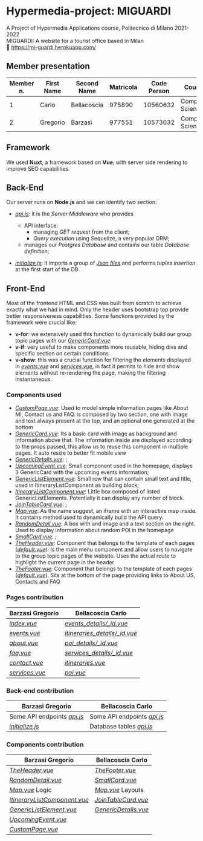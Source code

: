 # Hypermedia-project: MIGUARDI
A Project of Hypermedia Applications course, Politecnico di Milano 2021-2022<br>
MIGUARDI: A website for a tourist office based in Milan<br>
:link: https://mi-guardi.herokuapp.com/

## Member presentation

| Member n. | First Name | Second Name | Matricola | Code Person | Course           | Email address                    |
|-----------|------------|-------------|-----------|-------------|------------------|----------------------------------|
| 1         | Carlo      | Bellacoscia | 975890    | 10560632    | Computer Science | carlo.bellacoscia@mail.polimi.it |
| 2         | Gregorio   | Barzasi     | 977551    | 10573032    | Computer Science | gregorio.barzasi@mail.polimi.it  |

## Framework 

We used **Nuxt**, a framework based on **Vue**, with server side rendering to improve SEO capabilities.

## Back-End
Our server runs on **Node.js** and we can identify two section:
* [*api.js*](server/api.js): it is the *Server Middleware* who provides 
  * API interface:
     * managing *GET request* from the client;
     * *Query execution* using Sequelize, a very popular ORM;
  * manages our *Postgres Database* and contains our table *Database definition*;

* [*initialize.js*](server/initialize.js): it imports a group of [*Json files*](server/json) and performs *tuples insertion* at the first start of the DB.

## Front-End
Most of the frontend HTML and CSS was built from scratch to achieve exactly what we had in mind. Only the header uses bootstrap top provide better responsiveness capabilities.
Some functions provided by the framework were crucial like:
* **v-for**: we extensively used this function to dynamically build our group topic pages with our [*GenericCard.vue*](components/GenericCard.vue)
* **v-if**: very useful to make components more reusable, hiding divs and specific section on certain conditions
* **v-show**: this was a crucial function for filtering the elements displayed in [*events.vue*](pages/events.vue) and [*services.vue*](pages/services.vue), in fact it permits to hide and show elements without re-rendering the page, making the filtering instantaneous.


### Components used
* [*CustomPage.vue*](components/CustomPage.vue): Used to model simple information pages like About MI, Contact us and FAQ. is composed by two section, one with image and text always present at the top, and an optional one generated at the bottom
* [*GenericCard.vue*](components/GenericCard.vue): Its a basic card with image as background and information above that. The information inside are displayed according to the props passed, this allow us to reuse this component in multiple pages. It auto resize to better fit mobile view
* [*GenericDetails.vue*](components/GenericDetails.vue): ;
* [*UpcomingEvent.vue*](components/UpcomingEvent.vue): Small component used in the homepage, displays 3 GenericCard with the upcoming events information;
* [*GenericListElement.vue*](components/GenericListElement.vue): Small row that can contain small text and title, used in ItineraryListComponent as building block;
* [*ItineraryListComponent.vue*](components/ItineraryListComponent.vue): Little box composed of listed GenericListElements. Potentially it can display any number of block.
* [*JoinTableCard.vue*](components/JoinTableCard.vue): ;
* [*Map.vue*](components/Map.vue): As the name suggest, an iframe with an interactive map inside. It contains method used to dynamically build the API query.
* [*RandomDetail.vue*](components/RandomDetail.vue): A box with and image and a text section on the right. Used to display information about random POI in the homepage
* [*SmallCard.vue*](components/SmallCard.vue): ;
* [*TheHeader.vue*](components/TheHeader.vue): Component that belongs to the template of each pages ([*default.vue*](layouts/default.vue)). Is the main menu component and allow users to navigate to the group topic pages of the website. Uses the actual route to highlight the current page in the header
* [*TheFooter.vue*](components/TheFooter.vue): Component that belongs to the template of each pages ([*default.vue*](layouts/default.vue)). Sits at the bottom of the page providing links to About US, Contacts and FAQ


### Pages contribution

| Barzasi Gregorio                     | Bellacoscia Carlo                                                  |
|--------------------------------------|--------------------------------------------------------------------|
| [*index.vue*](pages/index.vue)       | [*events_details/_id.vue*](pages/events_details/_id.vue)           |
| [*events.vue*](pages/events.vue)     | [*itineraries_details/_id.vue*](pages/itineraries_details/_id.vue) |
| [*about.vue*](pages/about.vue)       | [*poi_details/_id.vue*](pages/poi_details/_id.vue)                 |
| [*faq.vue*](pages/faq.vue)           | [*services_details/_id.vue*](pages/services_details/_id.vue)       |
| [*contact.vue*](pages/contact.vue)   | [*itineraries.vue*](pages/itineraries.vue)                         |
| [*services.vue*](pages/services.vue) | [*poi.vue*](pages/poi.vue)                                         |



### Back-end contribution

| Barzasi Gregorio                             | Bellacoscia Carlo                            |
|----------------------------------------------|----------------------------------------------|
| Some API endpoints [*api.js*](server/api.js) | Some APi endpoints [*api.js*](server/api.js) |
| [*initialize.js*](server/initialize.js)      | Database tables [*api.js*](server/api.js)    |

### Components contribution

| Barzasi Gregorio                                                    | Bellacoscia Carlo                                     |
|---------------------------------------------------------------------|-------------------------------------------------------|
| [*TheHeader.vue*](components/TheHeader.vue)                         | [*TheFooter.vue*](components/TheFooter.vue)           |
| [*RandomDetail.vue*](components/RandomDetail.vue)                   | [*SmallCard.vue*](components/SmallCard.vue)           |
|[*Map.vue*](components/Map.vue) Logic                                | [*Map.vue*](components/Map.vue) Layouts               |
|[*ItineraryListComponent.vue*](components/ItineraryListComponent.vue)| [*JoinTableCard.vue*](components/JoinTableCard.vue)   |
| [*GenericListElement.vue*](components/GenericListElement.vue)       | [*GenericDetails.vue*](components/GenericDetails.vue) |
| [*UpcomingEvent.vue*](components/UpcomingEvent.vue)                 |                                                       |
| [*CustomPage.vue*](components/CustomPage.vue)       |                                                       |
